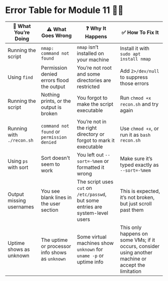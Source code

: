 # Error Table for Module 11 🤦‍♂️

| 🧩 What You’re Doing                    | ⚠️ What Goes Wrong                                      | ❓ Why It Happens                                                 | ✅ How To Fix It                                                                 |
|----------------------------------------|----------------------------------------------------------|-------------------------------------------------------------------|----------------------------------------------------------------------------------|
| Running the script                     | `nmap: command not found`                                | `nmap` isn’t installed on your machine                           | Install it with `sudo apt install nmap`                                         |
| Using `find`                           | Permission denied errors flood the output                | You’re not root and some directories are restricted               | Add `2>/dev/null` to suppress those errors                                      |
| Running the script                     | Nothing prints, or the output is broken                  | You forgot to make the script executable                         | Run `chmod +x recon.sh` and try again                                          |
| Running with `./recon.sh`             | `command not found` or `permission denied`               | You’re not in the right directory or forgot to mark it executable| Use `chmod +x`, or run it as `bash recon.sh`                                   |
| Using `ps` with sort                   | Sort doesn't seem to work                                | You left out `--sort=-%mem` or formatted it wrong                | Make sure it’s typed exactly as `--sort=-%mem`                                  |
| Output missing usernames               | You see blank lines in the user section                  | The script uses `cut` on `/etc/passwd`, but some entries are system-level users | This is expected, it’s not broken, but just scroll past them                       |
| Uptime shows as unknown                | The uptime or processor info shows as `unknown`          | Some virtual machines show `unknown` for `uname -p` or uptime info | This only happens on some VMs; if it occurs, consider using another machine or accept the limitation |
